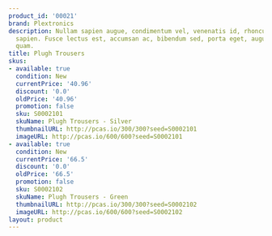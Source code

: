 ```yaml
---
product_id: '00021'
brand: Plextronics
description: Nullam sapien augue, condimentum vel, venenatis id, rhoncus pellentesque,
  sapien. Fusce lectus est, accumsan ac, bibendum sed, porta eget, augue. Duis quis
  quam.
title: Plugh Trousers
skus:
- available: true
  condition: New
  currentPrice: '40.96'
  discount: '0.0'
  oldPrice: '40.96'
  promotion: false
  sku: S0002101
  skuName: Plugh Trousers - Silver
  thumbnailURL: http://pcas.io/300/300?seed=S0002101
  imageURL: http://pcas.io/600/600?seed=S0002101
- available: true
  condition: New
  currentPrice: '66.5'
  discount: '0.0'
  oldPrice: '66.5'
  promotion: false
  sku: S0002102
  skuName: Plugh Trousers - Green
  thumbnailURL: http://pcas.io/300/300?seed=S0002102
  imageURL: http://pcas.io/600/600?seed=S0002102
layout: product
---
```

